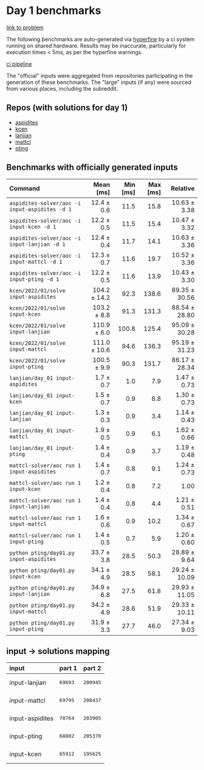 # Day 1 benchmarks

[link to problem](http://adventofcode.com/2022/day/1)

The following benchmarks are auto-generated via [hyperfine](https://github.com/sharkdp/hyperfine) by a ci system running on shared hardware. Results may be inaccurate, particularly for execution times < 5ms, as per the hyperfine warnings.

[ci pipeline](http://ci.papercode.net:8080/teams/aoc2022/pipelines/aoc-compare-2022)

The "official" inputs were aggregated from repositories participating in the generation of these benchmarks. The "large" inputs (if any) were sourced from various places, including the subreddit.

## Repos (with solutions for day 1)


- [aspidites](https://github.com/aspidites/aoc2022)
- [kcen](https://github.com/kcen/AdventOfCode)
- [lanjian](https://github.com/LanJian/aoc-2022)
- [mattcl](https://github.com/mattcl/aoc2022)
- [pting](https://github.com/pting/aoc2022)

## Benchmarks with officially generated inputs
| Command | Mean [ms] | Min [ms] | Max [ms] | Relative |
|:---|---:|---:|---:|---:|
| `aspidites-solver/aoc -i input-aspidites -d 1` | 12.4 ± 0.6 | 11.5 | 15.8 | 10.63 ± 3.38 |
| `aspidites-solver/aoc -i input-kcen -d 1` | 12.2 ± 0.5 | 11.5 | 15.4 | 10.47 ± 3.32 |
| `aspidites-solver/aoc -i input-lanjian -d 1` | 12.4 ± 0.4 | 11.7 | 14.1 | 10.63 ± 3.36 |
| `aspidites-solver/aoc -i input-mattcl -d 1` | 12.3 ± 0.7 | 11.6 | 19.7 | 10.52 ± 3.36 |
| `aspidites-solver/aoc -i input-pting -d 1` | 12.2 ± 0.5 | 11.6 | 13.9 | 10.43 ± 3.30 |
| `kcen/2022/01/solve input-aspidites` | 104.2 ± 14.2 | 92.3 | 138.6 | 89.35 ± 30.56 |
| `kcen/2022/01/solve input-kcen` | 103.2 ± 8.8 | 91.3 | 131.3 | 88.54 ± 28.80 |
| `kcen/2022/01/solve input-lanjian` | 110.9 ± 6.0 | 100.8 | 125.4 | 95.09 ± 30.28 |
| `kcen/2022/01/solve input-mattcl` | 111.0 ± 10.6 | 94.6 | 136.3 | 95.19 ± 31.23 |
| `kcen/2022/01/solve input-pting` | 100.5 ± 9.9 | 90.3 | 131.7 | 86.17 ± 28.34 |
| `lanjian/day_01 input-aspidites` | 1.7 ± 0.7 | 1.0 | 7.9 | 1.47 ± 0.73 |
| `lanjian/day_01 input-kcen` | 1.5 ± 0.7 | 0.9 | 8.8 | 1.30 ± 0.73 |
| `lanjian/day_01 input-lanjian` | 1.3 ± 0.3 | 0.9 | 3.4 | 1.14 ± 0.43 |
| `lanjian/day_01 input-mattcl` | 1.9 ± 0.5 | 0.9 | 6.1 | 1.62 ± 0.66 |
| `lanjian/day_01 input-pting` | 1.4 ± 0.4 | 0.9 | 3.7 | 1.19 ± 0.48 |
| `mattcl-solver/aoc run 1 input-aspidites` | 1.4 ± 0.7 | 0.8 | 9.1 | 1.24 ± 0.73 |
| `mattcl-solver/aoc run 1 input-kcen` | 1.2 ± 0.4 | 0.8 | 7.2 | 1.00 |
| `mattcl-solver/aoc run 1 input-lanjian` | 1.4 ± 0.4 | 0.8 | 4.4 | 1.21 ± 0.51 |
| `mattcl-solver/aoc run 1 input-mattcl` | 1.6 ± 0.6 | 0.9 | 10.2 | 1.34 ± 0.67 |
| `mattcl-solver/aoc run 1 input-pting` | 1.4 ± 0.5 | 0.7 | 5.9 | 1.20 ± 0.60 |
| `python pting/day01.py input-aspidites` | 33.7 ± 3.8 | 28.5 | 50.3 | 28.89 ± 9.64 |
| `python pting/day01.py input-kcen` | 34.1 ± 4.9 | 28.5 | 58.1 | 29.24 ± 10.09 |
| `python pting/day01.py input-lanjian` | 34.9 ± 6.8 | 27.5 | 61.8 | 29.93 ± 11.05 |
| `python pting/day01.py input-mattcl` | 34.2 ± 4.9 | 28.6 | 51.9 | 29.33 ± 10.11 |
| `python pting/day01.py input-pting` | 31.9 ± 3.3 | 27.7 | 46.0 | 27.34 ± 9.03 |

## input -> solutions mapping
|input|part 1|part 2|
|:---|:---|:---|
|input-lanjian|<pre>69693</pre>|<pre>200945</pre>|
|input-mattcl|<pre>69795</pre>|<pre>208437</pre>|
|input-aspidites|<pre>70764</pre>|<pre>203905</pre>|
|input-pting|<pre>68802</pre>|<pre>205370</pre>|
|input-kcen|<pre>65912</pre>|<pre>195625</pre>|
